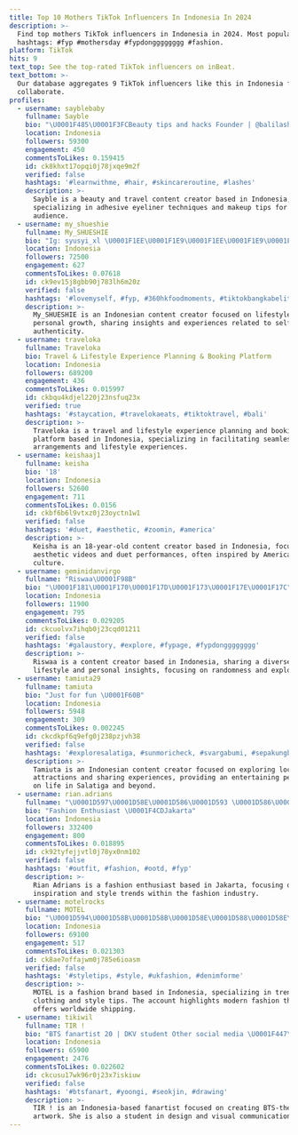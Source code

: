 ```yaml
---
title: Top 10 Mothers TikTok Influencers In Indonesia In 2024
description: >-
  Find top mothers TikTok influencers in Indonesia in 2024. Most popular
  hashtags: #fyp #mothersday #fypdongggggggg #fashion.
platform: TikTok
hits: 9
text_top: See the top-rated TikTok influencers on inBeat.
text_bottom: >-
  Our database aggregates 9 TikTok influencers like this in Indonesia for you to
  collaborate.
profiles:
  - username: sayblebaby
    fullname: Sayble
    bio: "\U0001F485\U0001F3FCBeauty tips and hacks Founder | @balilash \U0001F334 Discount code: TIKTOK"
    location: Indonesia
    followers: 59300
    engagement: 450
    commentsToLikes: 0.159415
    id: ck8khxt17opqi0j78jxqe9m2f
    verified: false
    hashtags: '#learnwithme, #hair, #skincareroutine, #lashes'
    description: >-
      Sayble is a beauty and travel content creator based in Indonesia,
      specializing in adhesive eyeliner techniques and makeup tips for her
      audience.
  - username: my_shueshie
    fullname: My_SHUESHIE
    bio: "Ig: syusyi_xl \U0001F1EE\U0001F1E9\U0001F1EE\U0001F1E9\U0001F1EE\U0001F1E9 Bismillah For Everything.. IKHLAS untuk semuanya.."
    location: Indonesia
    followers: 72500
    engagement: 627
    commentsToLikes: 0.07618
    id: ck9ev15j8gbb90j783lh6m20z
    verified: false
    hashtags: '#lovemyself, #fyp, #360hkfoodmoments, #tiktokbangkabelitung'
    description: >-
      My_SHUESHIE is an Indonesian content creator focused on lifestyle and
      personal growth, sharing insights and experiences related to self-love and
      authenticity.
  - username: traveloka
    fullname: Traveloka
    bio: Travel & Lifestyle Experience Planning & Booking Platform
    location: Indonesia
    followers: 689200
    engagement: 436
    commentsToLikes: 0.015997
    id: ckbqu4kdjel220j23nsfuq23x
    verified: true
    hashtags: '#staycation, #travelokaeats, #tiktoktravel, #bali'
    description: >-
      Traveloka is a travel and lifestyle experience planning and booking
      platform based in Indonesia, specializing in facilitating seamless travel
      arrangements and lifestyle experiences.
  - username: keishaaj1
    fullname: keisha
    bio: '18'
    location: Indonesia
    followers: 52600
    engagement: 711
    commentsToLikes: 0.0156
    id: ckbf6b6l9vtxz0j23oyctn1w1
    verified: false
    hashtags: '#duet, #aesthetic, #zoomin, #america'
    description: >-
      Keisha is an 18-year-old content creator based in Indonesia, focusing on
      aesthetic videos and duet performances, often inspired by American
      culture.
  - username: geminidanvirgo
    fullname: "Riswaa\U0001F98B"
    bio: "\U0001F181\U0001F170\U0001F17D\U0001F173\U0001F17E\U0001F17C"
    location: Indonesia
    followers: 11900
    engagement: 795
    commentsToLikes: 0.029205
    id: ckcuolvx7ihqb0j23cqd01211
    verified: false
    hashtags: '#galaustory, #explore, #fypage, #fypdongggggggg'
    description: >-
      Riswaa is a content creator based in Indonesia, sharing a diverse mix of
      lifestyle and personal insights, focusing on randomness and exploration.
  - username: tamiuta29
    fullname: tamiuta
    bio: "Just for fun \U0001F60B"
    location: Indonesia
    followers: 5948
    engagement: 309
    commentsToLikes: 0.002245
    id: ckcdkpf6q9efg0j238pzjvh38
    verified: false
    hashtags: '#exploresalatiga, #sunmoricheck, #svargabumi, #sepakungbanyubiru'
    description: >-
      Tamiuta is an Indonesian content creator focused on exploring local
      attractions and sharing experiences, providing an entertaining perspective
      on life in Salatiga and beyond.
  - username: rian.adrians
    fullname: "\U0001D597\U0001D58E\U0001D586\U0001D593 \U0001D586\U0001D589\U0001D597\U0001D58E\U0001D586\U0001D593\U0001D598♟"
    bio: "Fashion Enthusiast \U0001F4CDJakarta"
    location: Indonesia
    followers: 332400
    engagement: 800
    commentsToLikes: 0.018895
    id: ck92tyfejjvtl0j78yx0nm102
    verified: false
    hashtags: '#outfit, #fashion, #ootd, #fyp'
    description: >-
      Rian Adrians is a fashion enthusiast based in Jakarta, focusing on outfit
      inspiration and style trends within the fashion industry.
  - username: motelrocks
    fullname: MOTEL
    bio: "\U0001D594\U0001D58B\U0001D58B\U0001D58E\U0001D588\U0001D58E\U0001D586\U0001D591 \U0001D586\U0001D588\U0001D588\U0001D594\U0001D59A\U0001D593\U0001D599 https://www.motelrocks.com we ship worldwide"
    location: Indonesia
    followers: 69100
    engagement: 517
    commentsToLikes: 0.021303
    id: ck8ae7offajwm0j785e6ioasm
    verified: false
    hashtags: '#styletips, #style, #ukfashion, #denimforme'
    description: >-
      MOTEL is a fashion brand based in Indonesia, specializing in trendy
      clothing and style tips. The account highlights modern fashion themes and
      offers worldwide shipping.
  - username: tikiwil
    fullname: TIR !
    bio: "BTS fanartist 20 | DKV student Other social media \U0001F447\U0001F3FD"
    location: Indonesia
    followers: 65900
    engagement: 2476
    commentsToLikes: 0.022602
    id: ckcusu17wk96r0j23x7iskiuw
    verified: false
    hashtags: '#btsfanart, #yoongi, #seokjin, #drawing'
    description: >-
      TIR ! is an Indonesia-based fanartist focused on creating BTS-themed
      artwork. She is also a student in design and visual communication.
---
```



